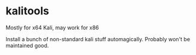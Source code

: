 # kalitools

Mostly for x64 Kali, may work for x86

Install a bunch of non-standard kali stuff automagically.
Probably won't be maintained good.
